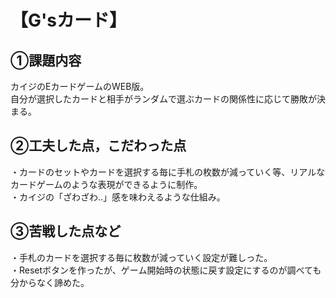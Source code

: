 # 【G'sカード】
## ①課題内容
カイジのEカードゲームのWEB版。<br>自分が選択したカードと相手がランダムで選ぶカードの関係性に応じて勝敗が決まる。

## ②工夫した点，こだわった点
・カードのセットやカードを選択する毎に手札の枚数が減っていく等、リアルなカードゲームのような表現ができるように制作。<br>・カイジの「ざわざわ..」感を味わえるような仕組み。

## ③苦戦した点など
・手札のカードを選択する毎に枚数が減っていく設定が難しった。<br>・Resetボタンを作ったが、ゲーム開始時の状態に戻す設定にするのが調べても分からなく諦めた。
